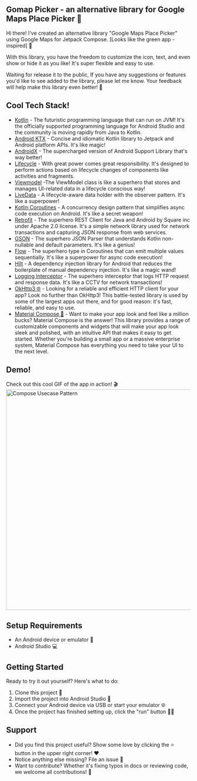 ## Gomap Picker - an alternative library for Google Maps Place Picker 🚀

Hi there! I've created an alternative library "Google Maps Place Picker" using Google Maps for Jetpack Compose. [Looks like the green app - inspired]
🌟

With this library, you have the freedom to customize the icon, text, and even show or hide it as you like! It's super flexible and easy to use.

Waiting for release it to the public, If you have any suggestions or features you'd like to see added to the library, please let me know. Your
feedback will help make this library even better! 🚀

## Cool Tech Stack!

- [Kotlin](https://developer.android.com/kotlin) - The futuristic programming language that can run on JVM! It's the officially supported programming
  language for Android Studio and the community is
  moving rapidly from Java to Kotlin.
- [Android KTX](https://developer.android.com/kotlin/ktx.html) - Concise and idiomatic Kotlin library to Jetpack and Android platform APIs. It's like
  magic!
- [AndroidX](https://developer.android.com/jetpack/androidx) - The supercharged version of Android Support Library that's way better!
- [Lifecycle](https://developer.android.com/topic/libraries/architecture/lifecycle) - With great power comes great responsibility. It's designed to
  perform actions based on lifecycle changes of
  components like activities and fragments.
- [Viewmodel](https://developer.android.com/topic/libraries/architecture/viewmodel) -The ViewModel class is like a superhero that stores and manages
  UI-related data in a lifecycle conscious way!
- [LiveData](https://developer.android.com/topic/libraries/architecture/livedata) - A lifecycle-aware data holder with the observer pattern. It's like
  a superpower!
- [Kotlin Coroutines](https://developer.android.com/kotlin/coroutines) - A concurrency design pattern that simplifies async code execution on Android.
  It's like a secret weapon!
- [Retrofit](https://square.github.io/retrofit) - The superhero REST Client for Java and Android by Square inc under Apache 2.0 license. It's a simple
  network library used for network transactions and
  capturing JSON response from web services.
- [GSON](https://github.com/square/gson) - The superhero JSON Parser that understands Kotlin non-nullable and default parameters. It's like a genius!
- [Flow](https://developer.android.com/kotlin/flow) - The superhero type in Coroutines that can emit multiple values sequentially. It's like a
  superpower for async code execution!
- [Hilt](https://developer.android.com/training/dependency-injection/hilt-android) - A dependency injection library for Android that reduces the
  boilerplate of manual dependency injection. It's like a
  magic wand!
- [Logging Interceptor](https://github.com/square/okhttp/blob/master/okhttp-logging-interceptor/README.md) - The superhero interceptor that logs HTTP
  request and response data. It's like a CCTV for
  network transactions!
- [OkHttp3 🌐](https://github.com/square/okhttp) - Looking for a reliable and efficient HTTP client for your app? Look no further than OkHttp3! This
  battle-tested library is used by some of the largest
  apps out there, and for good reason: it's fast, reliable, and easy to use.
- [Material Compose 💄](https://github.com/material-components/material-components-android-compose) - Want to make your app look and feel like a
  million bucks? Material Compose is the answer! This
  library provides a range of customizable components and widgets that will make your app look sleek and polished, with an intuitive API that makes it
  easy to get started. Whether you're building a
  small app or a massive enterprise system, Material Compose has everything you need to take your UI to the next level.

## Demo!

Check out this cool GIF of the app in action! 🎬  
<img src="https://im4.ezgif.com/tmp/ezgif-4-162acc35c2.gif" alt="Compose Usecase Pattern" height="600"/>

## Setup Requirements

- An Android device or emulator 📱
- Android Studio 💻

## Getting Started

Ready to try it out yourself? Here's what to do:

1. Clone this project 🐑
2. Import the project into Android Studio 🚀
3. Connect your Android device via USB or start your emulator 🌐
4. Once the project has finished setting up, click the "run" button 🏃‍♂️

## Support

- Did you find this project useful? Show some love by clicking the ⭐️ button in the upper right corner! ❤️
- Notice anything else missing? File an issue 🚨
- Want to contribute? Whether it's fixing typos in docs or reviewing code, we welcome all contributions! 🤝
